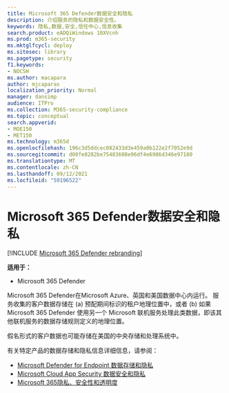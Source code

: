 ```yaml
---
title: Microsoft 365 Defender数据安全和隐私
description: 介绍服务的隐私和数据安全性。
keywords: 隐私,数据,安全,信任中心,信息收集
search.product: eADQiWindows 10XVcnh
ms.prod: m365-security
ms.mktglfcycl: deploy
ms.sitesec: library
ms.pagetype: security
f1.keywords:
- NOCSH
ms.author: macapara
author: mjcaparas
localization_priority: Normal
manager: dansimp
audience: ITPro
ms.collection: M365-security-compliance
ms.topic: conceptual
search.appverid:
- MOE150
- MET150
ms.technology: m365d
ms.openlocfilehash: 196c3d5ddcec082433d3e459a0b122e2f7052e9d
ms.sourcegitcommit: d08fe0282be75483608e96df4e6986d346e97180
ms.translationtype: MT
ms.contentlocale: zh-CN
ms.lasthandoff: 09/12/2021
ms.locfileid: "59196522"
---
```

# <a name="microsoft-365-defender-data-security-and-privacy"></a>Microsoft 365 Defender数据安全和隐私

[!INCLUDE [Microsoft 365 Defender rebranding](../includes/microsoft-defender.md)]


**适用于：**
- Microsoft 365 Defender

Microsoft 365 Defender在Microsoft Azure、英国和美国数据中心内运行。 服务收集的客户数据存储在 (a) 预配期间标识的租户地理位置中，或者 (b) 如果 Microsoft 365 Defender 使用另一个 Microsoft 联机服务处理此类数据，即该其他联机服务的数据存储规则定义的地理位置。

假名形式的客户数据也可能存储在美国的中央存储和处理系统中。


有关特定产品的数据存储和隐私信息详细信息，请参阅：
- [Microsoft Defender for Endpoint 数据存储和隐私](/windows/security/threat-protection/microsoft-defender-atp/data-storage-privacy)
- [Microsoft Cloud App Security 数据安全和隐私](/cloud-app-security/cas-compliance-trust)
- [Microsoft 365隐私、安全性和透明度](/office365/servicedescriptions/office-365-platform-service-description/privacy-security-and-transparency#advanced-threat-protection)